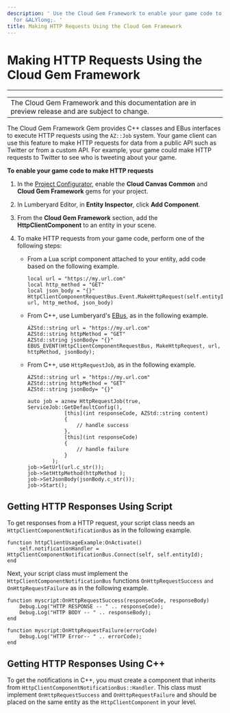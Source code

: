 ```yaml
---
description: ' Use the Cloud Gem Framework to enable your game code to make HTTP requests
  for &ALYlong;. '
title: Making HTTP Requests Using the Cloud Gem Framework
---
```

# Making HTTP Requests Using the Cloud Gem Framework<a name="cloud-canvas-cgf-http-requests"></a>


****  

|  | 
| --- |
| The Cloud Gem Framework and this documentation are in preview release and are subject to change\. | 

The Cloud Gem Framework Gem provides C\+\+ classes and EBus interfaces to execute HTTP requests using the `AZ::Job` system\. Your game client can use this feature to make HTTP requests for data from a public API such as Twitter or from a custom API\. For example, your game could make HTTP requests to Twitter to see who is tweeting about your game\.

**To enable your game code to make HTTP requests**

1. In the [Project Configurator](/docs/userguide/configurator/intro.md), enable the **Cloud Canvas Common** and **Cloud Gem Framework** gems for your project\.

1. In Lumberyard Editor, in **Entity Inspector**, click **Add Component**\.

1. From the **Cloud Gem Framework** section, add the **HttpClientComponent** to an entity in your scene\.

1. To make HTTP requests from your game code, perform one of the following steps:
   + From a Lua script component attached to your entity, add code based on the following example\.

     ```
     local url = "https://my.url.com"
     local http_method = "GET"
     local json_body = "{}"
     HttpClientComponentRequestBus.Event.MakeHttpRequest(self.entityId, url, http_method, json_body)
     ```
   + From C\+\+, use Lumberyard's [EBus](/docs/userguide/programming/ebus/intro.md), as in the following example\.

     ```
     AZStd::string url = "https://my.url.com"
     AZStd::string httpMethod = "GET"
     AZStd::string jsonBody= "{}"
     EBUS_EVENT(HttpClientComponentRequestBus, MakeHttpRequest, url, httpMethod, jsonBody);
     ```
   + From C\+\+, use `HttpRequestJob`, as in the following example\.

     ```
     AZStd::string url = "https://my.url.com"
     AZStd::string httpMethod = "GET"
     AZStd::string jsonBody= "{}"
      
     auto job = aznew HttpRequestJob(true, ServiceJob::GetDefaultConfig(),
                 [this](int responseCode, AZStd::string content)
                 {
                     // handle success
                 },
                 [this](int responseCode)
                 {
                     // handle failure
                 }
             );
     job->SetUrl(url.c_str());
     job->SetHttpMethod(httpMethod );
     job->SetJsonBody(jsonBody.c_str());
     job->Start();
     ```

## Getting HTTP Responses Using Script<a name="cloud-canvas-cgf-http-responses-script"></a>

To get responses from a HTTP request, your script class needs an `HttpClientComponentNotificationBus` as in the following example\.

```
function httpClientUsageExample:OnActivate()
    self.notificationHandler = HttpClientComponentNotificationBus.Connect(self, self.entityId);
end
```

Next, your script class must implement the `HttpClientComponentNotificationBus` functions `OnHttpRequestSuccess` `and OnHttpRequestFailure` as in the following example\.

```
function myscript:OnHttpRequestSuccess(responseCode, responseBody)
    Debug.Log("HTTP RESPONSE -- " .. responseCode);
    Debug.Log("HTTP BODY -- " .. responseBody);
end

function myscript:OnHttpRequestFailure(errorCode)
    Debug.Log("HTTP Error-- " .. errorCode);
end
```

## Getting HTTP Responses Using C\+\+<a name="cloud-canvas-cgf-http-responses-cpp"></a>

To get the notifications in C\+\+, you must create a component that inherits from `HttpClientComponentNotificationBus::Handler`\. This class must implement `OnHttpRequestSuccess` and `OnHttpRequestFailure` and should be placed on the same entity as the `HttpClientComponent` in your level\.
